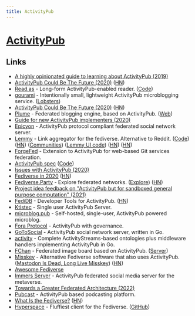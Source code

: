 ```yaml
---
title: ActivityPub
---
```


# [ActivityPub](https://en.wikipedia.org/wiki/ActivityPub)

## Links

- [A highly opinionated guide to learning about ActivityPub (2019)](https://tinysubversions.com/notes/reading-activitypub/)
- [ActivityPub Could Be The Future (2020)](https://www.kyefox.com/2020/04/09/activitypub-could-be-the-future/) ([HN](https://news.ycombinator.com/item?id=22864029))
- [Read.as](https://read.as/) - Long-form ActivityPub-enabled reader. ([Code](https://github.com/writeas/Read.as))
- [gourami](https://github.com/alexwennerberg/gourami) - Intentionally small, lightweight ActivityPub microblogging service. ([Lobsters](https://lobste.rs/s/n8fcyi/gourami_intentionally_small))
- [ActivityPub Could Be The Future (2020)](https://kyefox.com/2020/04/09/activitypub-could-be-the-future/) ([HN](https://news.ycombinator.com/item?id=23852036))
- [Plume](https://github.com/Plume-org/Plume) - Federated blogging engine, based on ActivityPub. ([Web](https://joinplu.me/))
- [Guide for new ActivityPub implementers (2020)](https://socialhub.activitypub.rocks/t/guide-for-new-activitypub-implementers/479)
- [Epicyon](https://epicyon.net/) - ActivityPub protocol compliant federated social network server.
- [Lemmy](https://join-lemmy.org/) - Link aggregator for the fediverse. Alternative to Reddit. ([Code](https://github.com/LemmyNet/lemmy)) ([HN](https://news.ycombinator.com/item?id=23664067)) ([Communities](https://dev.lemmy.ml/communities)) ([Lemmy UI code](https://github.com/LemmyNet/lemmy-ui)) ([HN](https://news.ycombinator.com/item?id=28453165)) ([HN](https://news.ycombinator.com/item?id=29266003))
- [ForgeFed](https://github.com/forgefed/forgefed) - Extension to ActivityPub for web-based Git services federation.
- [ActivityPub spec](https://w3c.github.io/activitypub/) ([Code](https://github.com/w3c/activitypub))
- [Issues with ActivityPub (2020)](https://lobste.rs/s/ig0vsd/ask_does_lobster_have_any_plan_join#c_p6gfj9)
- [Fediverse in 2020](https://fediverse.party/en/post/fediverse-in-2020) ([HN](https://news.ycombinator.com/item?id=25849533))
- [Fediverse.Party](https://fediverse.party/) - Explore federated networks. ([Explore](https://fediverse.party/en/miscellaneous)) ([HN](https://news.ycombinator.com/item?id=27009468))
- [Project idea feedback on "ActivityPub but for sandboxed general purpose computation" (2021)](https://lobste.rs/s/ojnuyg/project_idea_feedback_on_activitypub_for)
- [FediDB](https://fedidb.org/) - Developer Tools for ActivityPub. ([HN](https://news.ycombinator.com/item?id=26539292))
- [Ktistec](https://github.com/toddsundsted/ktistec) - Single user ActivityPub Server.
- [microblog.pub](https://github.com/tsileo/microblog.pub) - Self-hosted, single-user, ActivityPub powered microblog.
- [Fora Protocol](https://github.com/foranetworks/protocol) - ActivityPub with governance.
- [GoToSocial](https://github.com/superseriousbusiness/gotosocial) - ActivityPub social network server, written in Go.
- [activity](https://github.com/go-fed/activity) - Complete ActivityStreams-based ontologies plus middleware handlers implementing ActivityPub in Go.
- [FChan](https://fchan.xyz/) - Federated image board based on ActivityPub. ([Server](https://github.com/FChannel0/FChannel-Server))
- [Misskey](https://github.com/syuilo/misskey) - Alternative Fediverse software that also uses ActivityPub. ([Mastodon Is Dead, Long Live Misskey](https://www.paritybit.ca/blog/mastodon-is-dead-long-live-misskey)) ([HN](https://news.ycombinator.com/item?id=28994074))
- [Awesome Fediverse](https://github.com/emilebosch/awesome-fediverse)
- [Immers Server](https://github.com/immers-space/immers) - ActivityPub federated social media server for the metaverse.
- [Towards a Greater Federated Architecture (2022)](https://deadsuperhero.com/new-fediverse-architecture/)
- [Pubcast](https://github.com/pubcast/pubcast) - ActivityPub based podcasting platform.
- [What Is the Fediverse?](https://framatube.org/w/4294a720-f263-4ea4-9392-cf9cea4d5277) ([HN](https://news.ycombinator.com/item?id=31192737))
- [Hyperspace](https://hyperspace.marquiskurt.net/) - Fluffiest client for the Fediverse. ([GitHub](https://github.com/hyperspacedev))